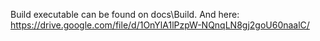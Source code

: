 Build executable can be found on docs\Build.
And here: https://drive.google.com/file/d/1OnYlA1lPzpW-NQnqLN8gj2goU60naalC/
